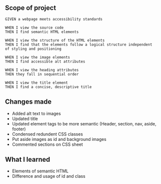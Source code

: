 ## Scope of project

```
GIVEN a webpage meets accessibility standards

WHEN I view the source code
THEN I find semantic HTML elements

WHEN I view the structure of the HTML elements
THEN I find that the elements follow a logical structure independent of styling and positioning

WHEN I view the image elements
THEN I find accessible alt attributes

WHEN I view the heading attributes
THEN they fall in sequential order

WHEN I view the title element
THEN I find a concise, descriptive title
```

## Changes made

- Added alt text to images
- Updated title
- Updated element tags to be more semantic (Header, section, nav, aside, footer)
- Condensed redundent CSS classes
- Put aside images as id and background images
- Commented sections on CSS sheet


## What I learned

- Elements of semantic HTML
- Difference and usage of id and class 